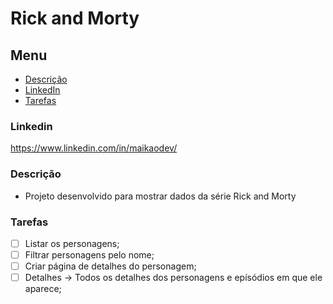 # Rick and Morty

## Menu

- [Descrição](#Descrição)
- [LinkedIn](#Linkedin)
- [Tarefas](#Tarefas)

### Linkedin

https://www.linkedin.com/in/maikaodev/

### Descrição

- Projeto desenvolvido para mostrar dados da série Rick and Morty

### Tarefas

- [ ] Listar os personagens;
- [ ] Filtrar personagens pelo nome;
- [ ] Criar página de detalhes do personagem;
- [ ] Detalhes -> Todos os detalhes dos personagens e epísódios em que ele aparece;
